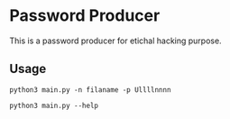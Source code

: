 # Password Producer

This is a password producer for etichal hacking purpose. 

## Usage 

`python3 main.py -n filaname -p Ullllnnnn`

`python3 main.py --help`


